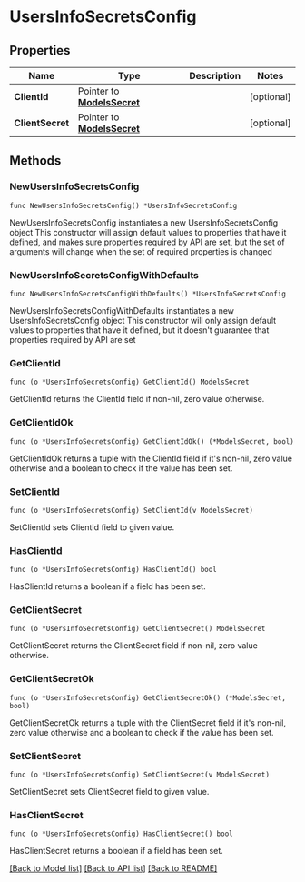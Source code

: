 # UsersInfoSecretsConfig

## Properties

Name | Type | Description | Notes
------------ | ------------- | ------------- | -------------
**ClientId** | Pointer to [**ModelsSecret**](ModelsSecret.md) |  | [optional] 
**ClientSecret** | Pointer to [**ModelsSecret**](ModelsSecret.md) |  | [optional] 

## Methods

### NewUsersInfoSecretsConfig

`func NewUsersInfoSecretsConfig() *UsersInfoSecretsConfig`

NewUsersInfoSecretsConfig instantiates a new UsersInfoSecretsConfig object
This constructor will assign default values to properties that have it defined,
and makes sure properties required by API are set, but the set of arguments
will change when the set of required properties is changed

### NewUsersInfoSecretsConfigWithDefaults

`func NewUsersInfoSecretsConfigWithDefaults() *UsersInfoSecretsConfig`

NewUsersInfoSecretsConfigWithDefaults instantiates a new UsersInfoSecretsConfig object
This constructor will only assign default values to properties that have it defined,
but it doesn't guarantee that properties required by API are set

### GetClientId

`func (o *UsersInfoSecretsConfig) GetClientId() ModelsSecret`

GetClientId returns the ClientId field if non-nil, zero value otherwise.

### GetClientIdOk

`func (o *UsersInfoSecretsConfig) GetClientIdOk() (*ModelsSecret, bool)`

GetClientIdOk returns a tuple with the ClientId field if it's non-nil, zero value otherwise
and a boolean to check if the value has been set.

### SetClientId

`func (o *UsersInfoSecretsConfig) SetClientId(v ModelsSecret)`

SetClientId sets ClientId field to given value.

### HasClientId

`func (o *UsersInfoSecretsConfig) HasClientId() bool`

HasClientId returns a boolean if a field has been set.

### GetClientSecret

`func (o *UsersInfoSecretsConfig) GetClientSecret() ModelsSecret`

GetClientSecret returns the ClientSecret field if non-nil, zero value otherwise.

### GetClientSecretOk

`func (o *UsersInfoSecretsConfig) GetClientSecretOk() (*ModelsSecret, bool)`

GetClientSecretOk returns a tuple with the ClientSecret field if it's non-nil, zero value otherwise
and a boolean to check if the value has been set.

### SetClientSecret

`func (o *UsersInfoSecretsConfig) SetClientSecret(v ModelsSecret)`

SetClientSecret sets ClientSecret field to given value.

### HasClientSecret

`func (o *UsersInfoSecretsConfig) HasClientSecret() bool`

HasClientSecret returns a boolean if a field has been set.


[[Back to Model list]](../README.md#documentation-for-models) [[Back to API list]](../README.md#documentation-for-api-endpoints) [[Back to README]](../README.md)


